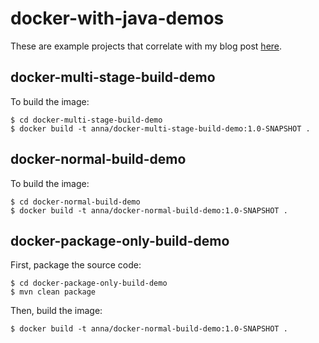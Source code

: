 # docker-with-java-demos

These are example projects that correlate with my blog post [here](https://adotpalindrome.wordpress.com/2020/02/25/three-ways-to-create-docker-images-for-java/).

## docker-multi-stage-build-demo

To build the image: 

```shell
$ cd docker-multi-stage-build-demo
$ docker build -t anna/docker-multi-stage-build-demo:1.0-SNAPSHOT .
```

## docker-normal-build-demo

To build the image:

```shell
$ cd docker-normal-build-demo
$ docker build -t anna/docker-normal-build-demo:1.0-SNAPSHOT .
```

## docker-package-only-build-demo

First, package the source code:

```shell
$ cd docker-package-only-build-demo
$ mvn clean package
```

Then, build the image:
```shell
$ docker build -t anna/docker-normal-build-demo:1.0-SNAPSHOT .
```
